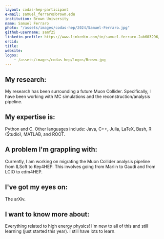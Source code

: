 ```yaml
---
layout: codas-hep-participant
e-mail: samuel_ferraro@brown.edu
institution: Brown University
name: Samuel Ferraro
photo: "/assets/images/codas-hep/2024/Samuel-Ferraro.jpg"
github-username: samf25
linkedin-profile: https://www.linkedin.com/in/samuel-ferraro-2ab603296/
orcid:
title:
website:
logos:
    - /assets/images/codas-hep/logos/Brown.jpg
---
```


## My research:
My research has been surrounding a future Muon Collider. Specifically, I have been working with MC simulations and the reconstruction/analysis pipeline.

## My expertise is:
Python and C. Other languages include: Java, C++, Julia, LaTeX, Bash, R (Studio), MATLAB, and ROOT.

## A problem I'm grappling with:
Currently, I am working on migrating the Muon Collider analysis pipeline from ILSoft to Key4HEP. This involves going from Marlin to Gaudi and from LCIO to edm4HEP.

## I've got my eyes on:
The arXiv.

## I want to know more about:
Everything related to high energy physics! I'm new to all of this and still learning (just started this year). I still have lots to learn.
